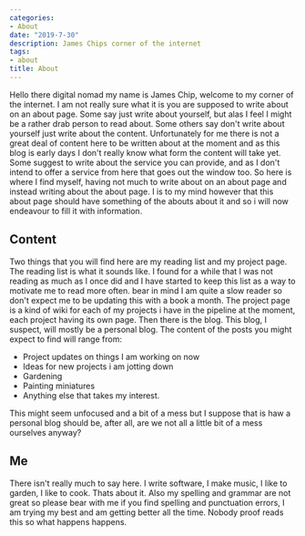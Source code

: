 ```yaml
---
categories:
- About
date: "2019-7-30"
description: James Chips corner of the internet
tags:
- about
title: About
---
```


Hello there digital nomad my name is James Chip, welcome to my corner of the internet. I am not really sure what it is you are supposed to write about on an about page. Some say just write about yourself, but alas I feel I might be a rather drab person to read about. Some others say don't write about yourself just write about the content. Unfortunately for me there is not a great deal of content here to be written about at the moment and as this blog is early days I don't really know what form the content will take yet. Some suggest to write about the service you can provide, and as I don't intend to offer a service from here that goes out the window too. So here is where I find myself, having not much to write about on an about page and instead writing about the about page. I is to my mind however that this about page should have something of the abouts about it and so i will now endeavour to fill it with information.

## Content

Two things that you will find here are my reading list and my project page. The reading list is what it sounds like. I found for a while that I was not reading as much as I once did and I have started to keep this list as a way to motivate me to read more often. bear in mind I am quite a slow reader so don't expect me to be updating this with a book a month. The project page is a kind of wiki for each of my projects i have in the pipeline at the moment, each project having its own page. Then there is the blog. This blog, I suspect, will mostly be a personal blog. The content of the posts you might expect to find will range from:

* Project updates on things I am working on now
* Ideas for new projects i am jotting down
* Gardening 
* Painting miniatures
* Anything else that takes my interest.

This might seem unfocused and a bit of a mess but I suppose that is haw a personal blog should be, after all, are we not all a little bit of a mess ourselves anyway?

## Me

There isn't really much to say here. I write software, I make music, I like to garden, I like to cook. Thats about it. Also my spelling and grammar are not great so please bear with me if you find spelling and punctuation errors, I am trying my best and am getting better all the time. Nobody proof reads this so what happens happens.

